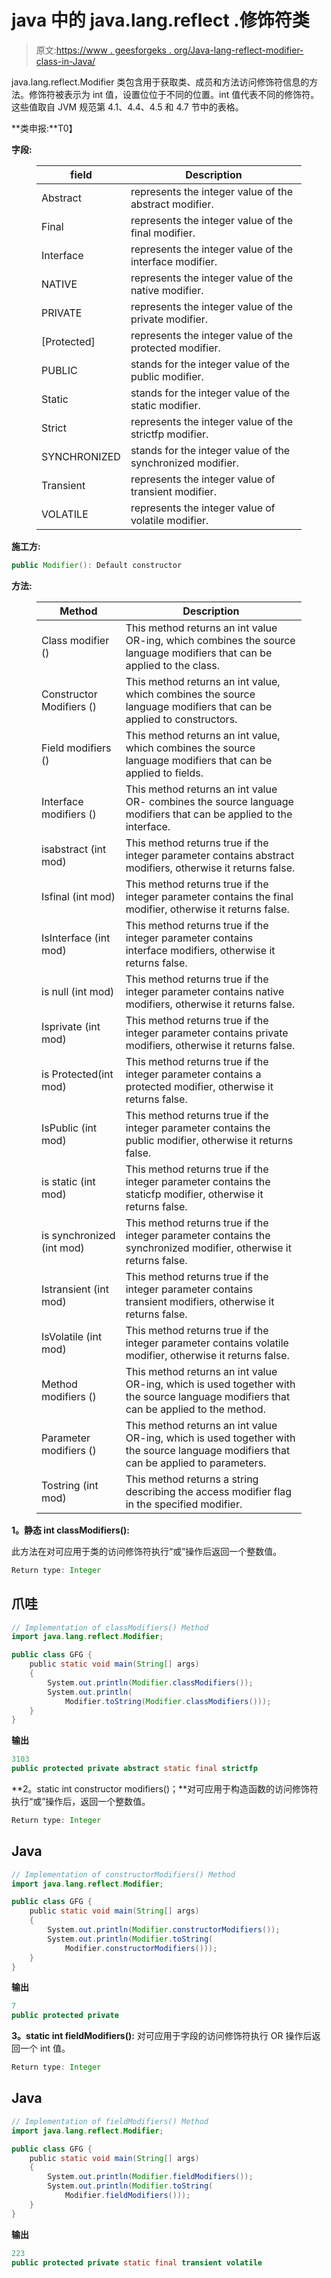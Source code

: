 # java 中的 java.lang.reflect .修饰符类

> 原文:[https://www . geesforgeks . org/Java-lang-reflect-modifier-class-in-Java/](https://www.geeksforgeeks.org/java-lang-reflect-modifier-class-in-java/)

java.lang.reflect.Modifier 类包含用于获取类、成员和方法访问修饰符信息的方法。修饰符被表示为 int 值，设置位位于不同的位置。int 值代表不同的修饰符。这些值取自 JVM 规范第 4.1、4.4、4.5 和 4.7 节中的表格。

**类申报:**T0】

**字段:**

<figure class="table">

| **field** | **Description** |
| --- | --- |
| Abstract | represents the integer value of the abstract modifier. |
| Final | represents the integer value of the final modifier. |
| Interface | represents the integer value of the interface modifier. |
| NATIVE | represents the integer value of the native modifier. |
| PRIVATE | represents the integer value of the private modifier. |
| [Protected] | represents the integer value of the protected modifier. |
| PUBLIC | stands for the integer value of the public modifier. |
| Static | stands for the integer value of the static modifier. |
| Strict | represents the integer value of the strictfp modifier. |
| SYNCHRONIZED | stands for the integer value of the synchronized modifier. |
| Transient | represents the integer value of transient modifier. |
| VOLATILE | represents the integer value of volatile modifier. |

</figure>

**施工方:**

```java
public Modifier(): Default constructor
```

**方法:**

<figure class="table">

| **Method** | **Description** |
| --- | --- |
| Class modifier () | This method returns an int value OR-ing, which combines the source language modifiers that can be applied to the class. |
| Constructor Modifiers () | This method returns an int value, which combines the source language modifiers that can be applied to constructors. |
| Field modifiers () | This method returns an int value, which combines the source language modifiers that can be applied to fields. |
| Interface modifiers () | This method returns an int value OR- combines the source language modifiers that can be applied to the interface. |
| isabstract (int mod) | This method returns true if the integer parameter contains abstract modifiers, otherwise it returns false. |
| Isfinal (int mod) | This method returns true if the integer parameter contains the final modifier, otherwise it returns false. |
| IsInterface (int mod) | This method returns true if the integer parameter contains interface modifiers, otherwise it returns false. |
| is null (int mod) | This method returns true if the integer parameter contains native modifiers, otherwise it returns false. |
| Isprivate (int mod) | This method returns true if the integer parameter contains private modifiers, otherwise it returns false. |
| is Protected(int mod) | This method returns true if the integer parameter contains a protected modifier, otherwise it returns false. |
| IsPublic (int mod) | This method returns true if the integer parameter contains the public modifier, otherwise it returns false. |
| is static (int mod) | This method returns true if the integer parameter contains the staticfp modifier, otherwise it returns false. |
| is synchronized (int mod) | This method returns true if the integer parameter contains the synchronized modifier, otherwise it returns false. |
| Istransient (int mod) | This method returns true if the integer parameter contains transient modifiers, otherwise it returns false. |
| IsVolatile (int mod) | This method returns true if the integer parameter contains volatile modifier, otherwise it returns false. |
| Method modifiers () | This method returns an int value OR-ing, which is used together with the source language modifiers that can be applied to the method. |
| Parameter modifiers () | This method returns an int value OR-ing, which is used together with the source language modifiers that can be applied to parameters. |
| Tostring (int mod) | This method returns a string describing the access modifier flag in the specified modifier. |

</figure>

**1。静态 int classModifiers():**

此方法在对可应用于类的访问修饰符执行“或”操作后返回一个整数值。

```java
Return type: Integer
```

## 爪哇

```java
// Implementation of classModifiers() Method
import java.lang.reflect.Modifier;

public class GFG {
    public static void main(String[] args)
    {
        System.out.println(Modifier.classModifiers());
        System.out.println(
            Modifier.toString(Modifier.classModifiers()));
    }
}
```

**输出**

```java
3103
public protected private abstract static final strictfp
```

**2。static int constructor modifiers()；**对可应用于构造函数的访问修饰符执行“或”操作后，返回一个整数值。

```java
Return type: Integer
```

## Java

```java
// Implementation of constructorModifiers() Method
import java.lang.reflect.Modifier;

public class GFG {
    public static void main(String[] args)
    {
        System.out.println(Modifier.constructorModifiers());
        System.out.println(Modifier.toString(
            Modifier.constructorModifiers()));
    }
}
```

**输出**

```java
7
public protected private
```

**3。static int fieldModifiers():** 对可应用于字段的访问修饰符执行 OR 操作后返回一个 int 值。

```java
Return type: Integer
```

## Java

```java
// Implementation of fieldModifiers() Method
import java.lang.reflect.Modifier;

public class GFG {
    public static void main(String[] args)
    {
        System.out.println(Modifier.fieldModifiers());
        System.out.println(Modifier.toString(
            Modifier.fieldModifiers()));
    }
}
```

**输出**

```java
223
public protected private static final transient volatile
```